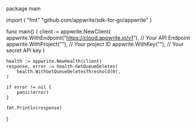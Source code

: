 package main

import (
    "fmt"
	"github.com/appwrite/sdk-for-go/appwrite"
)

func main() {
	client := appwrite.NewClient(
        appwrite.WithEndpoint("https://cloud.appwrite.io/v1"), // Your API Endpoint
        appwrite.WithProject(""), // Your project ID
        appwrite.WithKey(""), // Your secret API key
    )

    health := appwrite.NewHealth(client)
    response, error := health.GetQueueDeletes(
        health.WithGetQueueDeletesThreshold(0),
    )

    if error != nil {
        panic(error)
    }

    fmt.Println(response)
}
